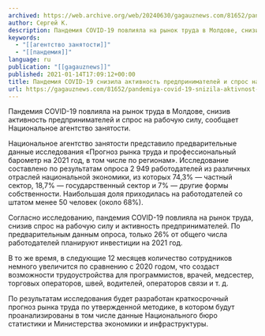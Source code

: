 ```yaml
---
archived: https://web.archive.org/web/20240630/gagauznews.com/81652/pandemiya-covid-19-snizila-aktivnost-predprinimatelej-i-spros-na-rabochuyu-silu.html
author: Сергей К.
description: Пандемия COVID-19 повлияла на рынок труда в Молдове, снизив активность предпринимателей и спрос на рабочую силу, сообщает Национальное агентство занятости. Национальное агентство занятости представило предварительные данные исследования «Прогноз рынка труда и профессиональный барометр на 2021 год, в том числе по регионам». Исследование составлено по результатам опроса 2 949 работодателей из различных отраслей национальной экономики, из которых 74,3% — частный сектор, 18,7% — государственный сектор и 7% — другие формы собственности. Наибольшая доля приходилась на работодателей со штатом менее 50 человек (около 68%). Согласно исследованию, пандемия COVID-19 повлияла на рынок труда, снизив спрос на рабочую силу и активность предпринимателей. По предварительным […]
keywords:
  - "[[агентство занятости]]"
  - "[[пандемия]]"
language: ru
publication: "[[gagauznews]]"
published: 2021-01-14T17:09:12+00:00
title: Пандемия COVID-19 снизила активность предпринимателей и спрос на рабочую силу
url: https://gagauznews.com/81652/pandemiya-covid-19-snizila-aktivnost-predprinimatelej-i-spros-na-rabochuyu-silu.html
---
```


Пандемия COVID-19 повлияла на рынок труда в Молдове, снизив активность предпринимателей и спрос на рабочую силу, сообщает Национальное агентство занятости.

Национальное агентство занятости представило предварительные данные исследования «Прогноз рынка труда и профессиональный барометр на 2021 год, в том числе по регионам». Исследование составлено по результатам опроса 2 949 работодателей из различных отраслей национальной экономики, из которых 74,3% — частный сектор, 18,7% — государственный сектор и 7% — другие формы собственности. Наибольшая доля приходилась на работодателей со штатом менее 50 человек (около 68%).

Согласно исследованию, пандемия COVID-19 повлияла на рынок труда, снизив спрос на рабочую силу и активность предпринимателей. По предварительным данным опроса, только 26% от общего числа работодателей планируют инвестиции на 2021 год.

В то же время, в следующие 12 месяцев количество сотрудников немного увеличится по сравнению с 2020 годом, что создаст возможности трудоустройства для программистов, врачей, медсестер, торговых операторов, швей, водителей, операторов связи и т. д.

По результатам исследования будет разработан краткосрочный прогноз рынка труда по утвержденной методике, в котором будут проанализированы в том числе данные Национального бюро статистики и Министерства экономики и инфраструктуры.